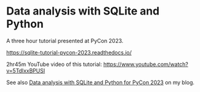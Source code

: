 # Data analysis with SQLite and Python

A three hour tutorial presented at PyCon 2023.

https://sqlite-tutorial-pycon-2023.readthedocs.io/

2hr45m YouTube video of this tutorial: https://www.youtube.com/watch?v=5TdIxxBPUSI

See also [Data analysis with SQLite and Python for PyCon 2023](https://simonwillison.net/2023/Apr/20/pycon-2023/) on my blog.
